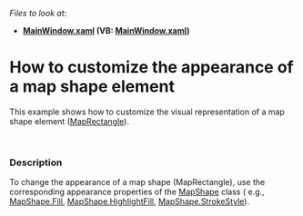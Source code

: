 <!-- default file list -->
*Files to look at*:

* **[MainWindow.xaml](./CS/MapShapeAppearance/MainWindow.xaml) (VB: [MainWindow.xaml](./VB/MapShapeAppearance/MainWindow.xaml))**
<!-- default file list end -->
# How to customize the appearance of a map shape element


<p>This example shows how to customize the visual representation of a map shape element (<a href="http://documentation.devexpress.com/#WPF/clsDevExpressXpfMapMapRectangletopic"><u>MapRectangle</u></a>).</p><p><br />
</p>


<h3>Description</h3>

To change the appearance of a map shape (MapRectangle), use the corresponding appearance properties of the <a href="http://help.devexpress.com/#WPF/clsDevExpressXpfMapMapShapetopic"><u>MapShape</u></a> class ( e.g., <a href="http://help.devexpress.com/#WPF/DevExpressXpfMapMapShape_Filltopic"><u>MapShape.Fill</u></a>, <a href="http://help.devexpress.com/#WPF/DevExpressXpfMapMapShape_HighlightFilltopic"><u>MapShape.HighlightFill</u></a>, <a href="http://help.devexpress.com/#WPF/DevExpressXpfMapMapShape_StrokeStyletopic"><u>MapShape.StrokeStyle</u></a>).

<br/>


